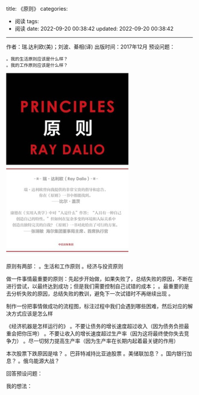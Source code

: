 title: 《原则》
categories:
  - 阅读
tags:
  - 阅读
date: 2022-09-20 00:38:42
updated: 2022-09-20 00:38:42
---

  作者：瑞.达利欧(美)；刘波、綦相(译)
  出版时间：2017年12月
  预设问题：

    。我的生活原则应该是什么样？
    。我的工作原则应该是什么样？

<img src="/imgs/readGuide/principle.jpg" alt="原则 principle" /> 


<!-- more -->

原则有两部：
。生活和工作原则
。经济与投资原则




做一件事情最重要的原则：先起步开始做，如果失败了，总结失败的原因，不断在进行尝试，以最终达到成功；但是我们需要控制自己试错的成本；
。最重要的是去分析失败的原因，总结失败的教训，避免下一次试错时不再继续出现
。

制作一份把事情做成功的流程图，标注过程中我们会遇到哪些困难，然后对应的解决方式应该是怎么样



《经济机器是怎样运行的》
。不要让债务的增长速度超过收入（因为债务负担最重会把你压垮）
。不要让收入的增长速度超过生产率（因为这将最终使你失去竞争力）
。尽一切努力提高生产率（因为生产率在长期内起着最关键的作用）



本次股票下跌原因是啥？
。巴菲特减持比亚迪股票
。美储联加息？
。国内银行加息？
。俄乌能源大战？








回答预设问题：

  

我的想法：



